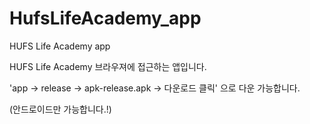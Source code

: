 # HufsLifeAcademy_app
HUFS Life Academy app

HUFS Life Academy 브라우져에 접근하는 앱입니다.

'app -> release -> apk-release.apk -> 다운로드 클릭' 으로 다운 가능합니다.

(안드로이드만 가능합니다.!)
